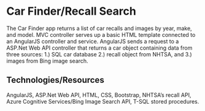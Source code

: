 # Car Finder/Recall Search
The Car Finder app returns a list of car recalls and images by year, make, and model. MVC controller serves up a basic HTML template connected to an AngularJS controller and service. AngularJS sends a request to a ASP.Net Web API controller that returns a car object containing data from three sources:  1.) SQL car database 2.) recall object from NHTSA, and 3.) images from Bing image search.

## Technologies/Resources
AngularJS, ASP.Net Web API, HTML, CSS, Bootstrap, NHTSA’s recall API, Azure Cognitive Services/Bing Image Search API, T-SQL stored procedures.


